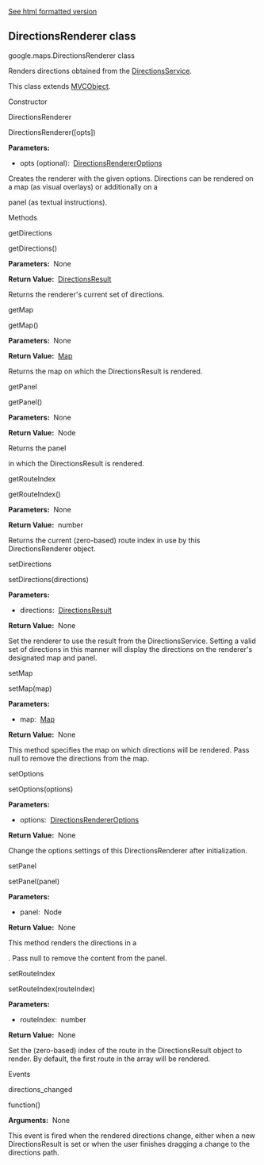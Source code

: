 [See html formatted version](https://huasofoundries.github.io/google-maps-documentation/DirectionsRenderer.html)


DirectionsRenderer class
------------------------

google.maps.DirectionsRenderer class

Renders directions obtained from the [DirectionsService](https://github.com/amenadiel/google-maps-documentation/blob/master/docs/DirectionsService.md).

This class extends [MVCObject](https://github.com/amenadiel/google-maps-documentation/blob/master/docs/MVCObject.md).

Constructor

DirectionsRenderer

DirectionsRenderer(\[opts\])

**Parameters:** 

*   opts (optional):  [DirectionsRendererOptions](https://github.com/amenadiel/google-maps-documentation/blob/master/docs/DirectionsRendererOptions.md)

Creates the renderer with the given options. Directions can be rendered on a map (as visual overlays) or additionally on a <div> panel (as textual instructions).

Methods

getDirections

getDirections()

**Parameters:**  None

**Return Value:**  [DirectionsResult](https://github.com/amenadiel/google-maps-documentation/blob/master/docs/DirectionsResult.md)

Returns the renderer's current set of directions.

getMap

getMap()

**Parameters:**  None

**Return Value:**  [Map](https://github.com/amenadiel/google-maps-documentation/blob/master/docs/Map.md)

Returns the map on which the DirectionsResult is rendered.

getPanel

getPanel()

**Parameters:**  None

**Return Value:**  Node

Returns the panel <div> in which the DirectionsResult is rendered.

getRouteIndex

getRouteIndex()

**Parameters:**  None

**Return Value:**  number

Returns the current (zero-based) route index in use by this DirectionsRenderer object.

setDirections

setDirections(directions)

**Parameters:** 

*   directions:  [DirectionsResult](https://github.com/amenadiel/google-maps-documentation/blob/master/docs/DirectionsResult.md)

**Return Value:**  None

Set the renderer to use the result from the DirectionsService. Setting a valid set of directions in this manner will display the directions on the renderer's designated map and panel.

setMap

setMap(map)

**Parameters:** 

*   map:  [Map](https://github.com/amenadiel/google-maps-documentation/blob/master/docs/Map.md)

**Return Value:**  None

This method specifies the map on which directions will be rendered. Pass null to remove the directions from the map.

setOptions

setOptions(options)

**Parameters:** 

*   options:  [DirectionsRendererOptions](https://github.com/amenadiel/google-maps-documentation/blob/master/docs/DirectionsRendererOptions.md)

**Return Value:**  None

Change the options settings of this DirectionsRenderer after initialization.

setPanel

setPanel(panel)

**Parameters:** 

*   panel:  Node

**Return Value:**  None

This method renders the directions in a <div>. Pass null to remove the content from the panel.

setRouteIndex

setRouteIndex(routeIndex)

**Parameters:** 

*   routeIndex:  number

**Return Value:**  None

Set the (zero-based) index of the route in the DirectionsResult object to render. By default, the first route in the array will be rendered.

Events

directions\_changed

function()

**Arguments:**  None

This event is fired when the rendered directions change, either when a new DirectionsResult is set or when the user finishes dragging a change to the directions path.